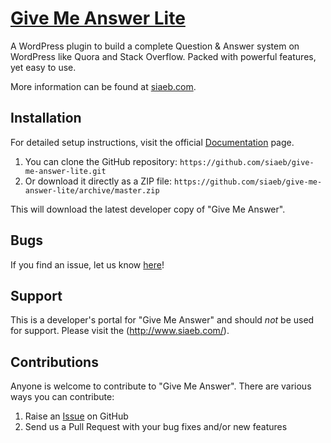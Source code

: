 # [Give Me Answer Lite](http://siaeb.com/downloads/give-me-answer/) #

A WordPress plugin to build a complete Question & Answer system on WordPress like Quora and Stack Overflow. Packed with powerful features, yet easy to use.

More information can be found at [siaeb.com](http://siaeb.com/downloads/give-me-answer/).

## Installation ##

For detailed setup instructions, visit the official [Documentation](http://siaeb.com/downloads/give-me-answer/) page.

1. You can clone the GitHub repository: `https://github.com/siaeb/give-me-answer-lite.git`
2. Or download it directly as a ZIP file: `https://github.com/siaeb/give-me-answer-lite/archive/master.zip`

This will download the latest developer copy of "Give Me Answer".

## Bugs ##
If you find an issue, let us know [here](https://github.com/siaeb/give-me-answer-lite/issues/new)!

## Support ##
This is a developer's portal for "Give Me Answer" and should _not_ be used for support. Please visit the (http://www.siaeb.com/).

## Contributions ##
Anyone is welcome to contribute to "Give Me Answer". There are various ways you can contribute:

1. Raise an [Issue](https://github.com/siaeb/give-me-answer-lite/issues/) on GitHub
2. Send us a Pull Request with your bug fixes and/or new features

